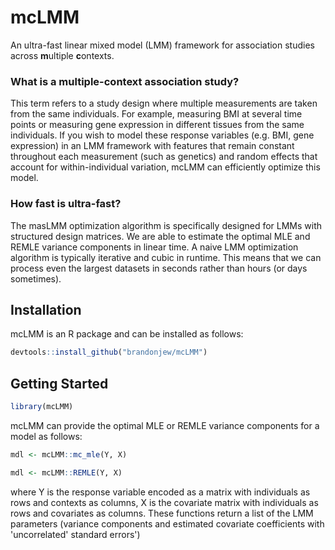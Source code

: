 # mcLMM

An ultra-fast linear mixed model (LMM) framework for association studies across **m**ultiple **c**ontexts.

### What is a multiple-context association study?

This term refers to a study design where multiple measurements are taken from the same individuals. For example, measuring BMI at several time points or measuring gene expression in different tissues from the same individuals. If you wish to model these response variables (e.g. BMI, gene expression) in an LMM framework with features that remain constant throughout each measurement (such as genetics) and random effects that account for within-individual variation, mcLMM can efficiently optimize this model.

### How fast is ultra-fast?

The masLMM optimization algorithm is specifically designed for LMMs with structured design matrices. We are able to estimate the optimal MLE and REMLE variance components in linear time. A naive LMM optimization algorithm is typically iterative and cubic in runtime. This means that we can process even the largest datasets in seconds rather than hours (or days sometimes). 

## Installation

mcLMM is an R package and can be installed as follows:

```r
devtools::install_github("brandonjew/mcLMM")
```

## Getting Started

```r
library(mcLMM)
```

mcLMM can provide the optimal MLE or REMLE variance components for a model as follows:

```r
mdl <- mcLMM::mc_mle(Y, X)
```

```r
mdl <- mcLMM::REMLE(Y, X)
```

where Y is the response variable encoded as a matrix with individuals as rows and contexts as columns, X is the covariate matrix with individuals as rows and covariates as columns. These functions return a list of the LMM parameters (variance components and estimated covariate coefficients with 'uncorrelated' standard errors')

